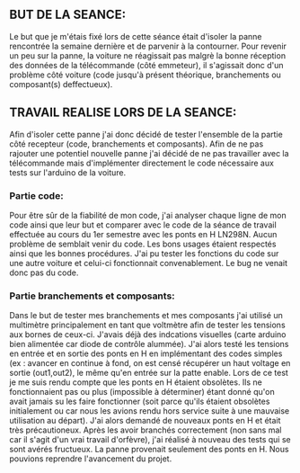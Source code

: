 ## BUT DE LA SEANCE:
Le but que je m'étais fixé lors de cette séance était d'isoler la panne rencontrée la semaine dernière et de parvenir à la contourner.
Pour revenir un peu sur la panne, la voiture ne réagissait pas malgrè la bonne réception des données de la télécommande (côté emmeteur), il s'agissait donc
d'un problème côté voiture (code jusqu'à présent théorique, branchements ou composant(s) deffectueux). 

## TRAVAIL REALISE LORS DE LA SEANCE:
Afin d'isoler cette panne j'ai donc décidé de tester l'ensemble de la partie côté recepteur (code, branchements et composants). Afin de ne pas rajouter une potentiel nouvelle panne
j'ai décidé de ne pas travailler avec la télécommande mais d'implémenter directement le code nécessaire aux tests sur l'arduino de la voiture.
### Partie code:
Pour être sûr de la fiabilité de mon code, j'ai analyser chaque ligne de mon code ainsi que leur but et comparer avec le code de la séance de travail effectuée 
au cours du 1er semestre avec les ponts en H LN298N. Aucun problème de semblait venir du code. Les bons usages étaient respectés ainsi que les bonnes 
procédures. J'ai pu tester les fonctions du code sur une autre voiture et celui-ci fonctionnait convenablement. Le bug ne venait donc pas du code.

### Partie branchements et composants:
Dans le but de tester mes branchements et mes composants j'ai utilisé un multimètre principalement en tant que voltmètre afin de tester les tensions aux bornes de
ceux-ci. J'avais déjà des indcations visuelles (carte arduino bien alimentée car diode de contrôle alummée). J'ai alors testé les tensions en entrée et en sortie 
des ponts en H en implémentant des codes simples (ex : avancer en continue à fond, on est censé récupérer un haut voltage en sortie (out1,out2), le même qu'en entrée sur 
la patte enable. Lors de ce test je me suis rendu compte que les ponts en H étaient obsolètes. Ils ne fonctionnaient pas ou plus (impossible à déterminer) étant
donné qu'on avait jamais su les faire fonctionner (soit parce qu'ils étaient obsolètes initialement ou car nous les avions rendu hors service suite à une mauvaise
utilisation au départ). J'ai alors demandé de nouveaux ponts en H et était très précautioneux. Après les avoir branchés correctement (non sans mal car il s'agit 
d'un vrai travail d'orfèvre), j'ai réalisé à nouveau des tests qui se sont avérés fructueux. La panne provenait seulement des ponts en H. Nous pouvions reprendre 
l'avancement du projet.


